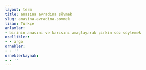 ```yaml
---
layout: term
title: anasına avradına sövmek
slug: anasina-avradina-sovmek
lisan: Türkçe
anlamlar:
- birinin anasını ve karısını amaçlayarak çirkin söz söylemek
ozellikler:
- - argo
ornekler:
- - ''
orneklerkaynak:
- - ''
---
```


